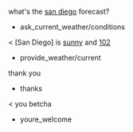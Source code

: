 what's the [san diego](city) forecast?
* ask_current_weather/conditions

< [San Diego] is [sunny](condition) and [102](temperature)
* provide_weather/current

thank you
* thanks

< you betcha
* youre_welcome
